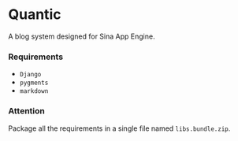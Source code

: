 Quantic
=======

A blog system designed for Sina App Engine. 

### Requirements ###

* `Django`
* `pygments`
* `markdown`

### Attention ###

Package all the requirements in a single file named `libs.bundle.zip`. 

